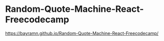# Random-Quote-Machine-React-Freecodecamp
https://bayramn.github.io/Random-Quote-Machine-React-Freecodecamp/
